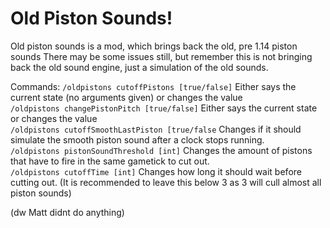 # Old Piston Sounds!
Old piston sounds is a mod, which brings back the old, pre 1.14 piston sounds
There may be some issues still, but remember this is not bringing back the old sound engine, just a simulation of the old sounds.

Commands:
`/oldpistons cutoffPistons [true/false]` Either says the current state (no arguments given) or changes the value<br>
`/oldpistons changePistonPitch [true/false]` Either says the current state or changes the value<br>
`/oldpistons cutoffSmoothLastPiston [true/false` Changes if it should simulate the smooth piston sound after a clock stops running.<br>
`/oldpistons pistonSoundThreshold [int]` Changes the amount of pistons that have to fire in the same gametick to cut out.<br>
`/oldpistons cutoffTime [int]` Changes how long it should wait before cutting out. (It is recommended to leave this below 3 as 3 will cull almost all piston sounds)<br>




(dw Matt didnt do anything)
